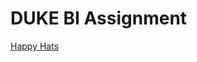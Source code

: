 # DUKE BI Assignment
[Happy Hats](https://lindangulopez.github.io/WD4E_A1/CopyofArticulatingBusinessMetrics_HappyHatCas.html)
